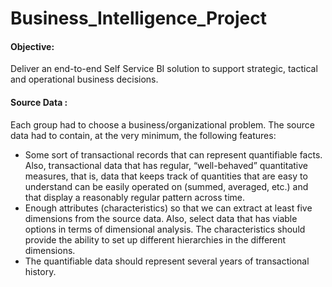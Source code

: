 # Business_Intelligence_Project

#### Objective: 
Deliver an end-to-end Self Service BI solution to support strategic, tactical and operational business decisions.

#### Source Data :
Each group had to choose a business/organizational problem.  The source data had to contain, at the very minimum, the following features:

- Some sort of transactional records that can represent quantifiable facts. Also, transactional data that has regular, “well-behaved” quantitative measures, that is, data that keeps track of quantities that are easy to understand can be easily operated on (summed, averaged, etc.) and that display a reasonably regular pattern across time.
- Enough attributes (characteristics) so that we can extract at least five dimensions from the source data. Also, select data that has viable options in terms of dimensional analysis. The characteristics should provide the ability to set up different hierarchies in the different dimensions.
- The quantifiable data should represent several years of transactional history.
